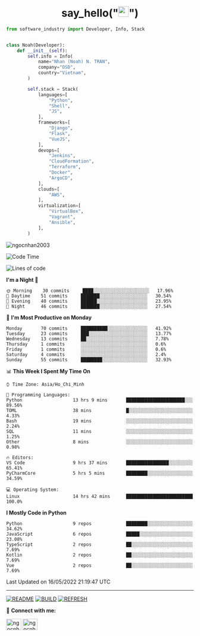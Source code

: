 <h1 align="center">say_hello("<img src="https://media.giphy.com/media/hvRJCLFzcasrR4ia7z/giphy.gif" width="28">")</h1>

```python
from software_industry import Developer, Info, Stack


class Noah(Developer):
    def __init__(self):
        self.info = Info(
            name="Nhan (Noah) N. TRAN",
            company="OSD",
            country="Vietnam",
        )

        self.stack = Stack(
            languages=[
                "Python",
                "Shell",
                "JS",
            ],
            frameworks=[
                "Django",
                "Flask",
                "VueJS",
            ],
            devops=[
                "Jenkins",
                "CloudFormation",
                "Terraform",
                "Docker",
                "ArgoCD",
            ],
            clouds=[
                "AWS",
            ],
            virtualization=[
                "VirtualBox",
                "Vagrant",
                "Ansible",
            ],
        )
```
<img src="https://komarev.com/ghpvc/?username=ngocnhan2003&label=Profile%20views&color=0e75b6&style=flat" alt="ngocnhan2003" /> 

<!--START_SECTION:waka-->
![Code Time](http://img.shields.io/badge/Code%20Time-302%20hrs%203%20mins-blue)

![Lines of code](https://img.shields.io/badge/From%20Hello%20World%20I%27ve%20Written-18%20Thousand%20lines%20of%20code-blue)

**I'm a Night 🦉** 

```text
🌞 Morning    30 commits     ████░░░░░░░░░░░░░░░░░░░░░   17.96% 
🌆 Daytime    51 commits     ███████░░░░░░░░░░░░░░░░░░   30.54% 
🌃 Evening    40 commits     ██████░░░░░░░░░░░░░░░░░░░   23.95% 
🌙 Night      46 commits     ███████░░░░░░░░░░░░░░░░░░   27.54%

```
📅 **I'm Most Productive on Monday** 

```text
Monday       70 commits     ██████████░░░░░░░░░░░░░░░   41.92% 
Tuesday      23 commits     ███░░░░░░░░░░░░░░░░░░░░░░   13.77% 
Wednesday    13 commits     ██░░░░░░░░░░░░░░░░░░░░░░░   7.78% 
Thursday     1 commits      ░░░░░░░░░░░░░░░░░░░░░░░░░   0.6% 
Friday       1 commits      ░░░░░░░░░░░░░░░░░░░░░░░░░   0.6% 
Saturday     4 commits      ░░░░░░░░░░░░░░░░░░░░░░░░░   2.4% 
Sunday       55 commits     ████████░░░░░░░░░░░░░░░░░   32.93%

```


📊 **This Week I Spent My Time On** 

```text
⌚︎ Time Zone: Asia/Ho_Chi_Minh

💬 Programming Languages: 
Python                   13 hrs 9 mins       ██████████████████████░░░   89.56% 
TOML                     38 mins             █░░░░░░░░░░░░░░░░░░░░░░░░   4.33% 
Bash                     19 mins             ░░░░░░░░░░░░░░░░░░░░░░░░░   2.24% 
SQL                      11 mins             ░░░░░░░░░░░░░░░░░░░░░░░░░   1.25% 
Other                    8 mins              ░░░░░░░░░░░░░░░░░░░░░░░░░   0.98%

🔥 Editors: 
VS Code                  9 hrs 37 mins       ████████████████░░░░░░░░░   65.41% 
PyCharmCore              5 hrs 5 mins        ████████░░░░░░░░░░░░░░░░░   34.59%

💻 Operating System: 
Linux                    14 hrs 42 mins      █████████████████████████   100.0%

```

**I Mostly Code in Python** 

```text
Python                   9 repos             ████████░░░░░░░░░░░░░░░░░   34.62% 
JavaScript               6 repos             █████░░░░░░░░░░░░░░░░░░░░   23.08% 
TypeScript               2 repos             ██░░░░░░░░░░░░░░░░░░░░░░░   7.69% 
Kotlin                   2 repos             ██░░░░░░░░░░░░░░░░░░░░░░░   7.69% 
Vue                      2 repos             ██░░░░░░░░░░░░░░░░░░░░░░░   7.69%

```



 Last Updated on 16/05/2022 21:19:47 UTC
<!--END_SECTION:waka-->

<hr>

[![README](https://github.com/ngocnhan2003/ngocnhan2003/actions/workflows/000_readme.yml/badge.svg)](https://github.com/ngocnhan2003/ngocnhan2003/actions/workflows/000_readme.yml)
[![BUILD](https://github.com/ngocnhan2003/ngocnhan2003/actions/workflows/001_build.yml/badge.svg)](https://github.com/ngocnhan2003/ngocnhan2003/actions/workflows/001_build.yml)
[![REFRESH](https://github.com/ngocnhan2003/ngocnhan2003/actions/workflows/002_refresh.yml/badge.svg)](https://github.com/ngocnhan2003/ngocnhan2003/actions/workflows/002_refresh.yml)

🔗 **Connect with me:**

<a href="https://linkedin.com/in/ngocnhan2003" target="blank"><img align="center" src="https://raw.githubusercontent.com/rahuldkjain/github-profile-readme-generator/master/src/images/icons/Social/linked-in-alt.svg" alt="ngocnhan2003" height="30" width="40" /></a>
<a href="https://instagram.com/ngocnhan2003" target="blank"><img align="center" src="https://raw.githubusercontent.com/rahuldkjain/github-profile-readme-generator/master/src/images/icons/Social/instagram.svg" alt="ngocnhan2003" height="30" width="40" /></a>
